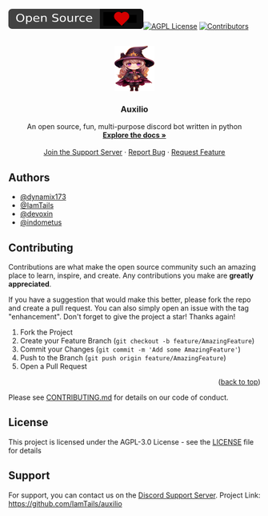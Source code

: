 

![](https://raw.githubusercontent.com/IamTails/auxilio/cd211ddc976873dc2e706ec577bc903c4789e329/assets/images/opensource.svg)[![AGPL License](https://img.shields.io/badge/license-AGPL-blue.svg)](http://www.gnu.org/licenses/agpl-3.0)
[![Contributors](https://img.shields.io/github/contributors/IamTails/auxilio.svg?style=flat&color=CCCCFF)](https://github.com/IamTails/auxilio/graphs/contributors)

<br />
<div align="center">
  <a href="https://github.com/IamTails/auxilio">
    <img src="https://github.com/IamTails/auxilio/blob/main/assets/images/auxilio.png?raw=true" alt="Logo" width="80" height="90">
  </a>

<h3 align="center">Auxilio</h3>

  <p align="center">
    An open source, fun, multi-purpose discord bot written in python
    <br />
    <a href="https://discord.gg/auxilio"><strong>Explore the docs »</strong></a>
    <br />
    <br />
    <a href="https://discord.gg/auxilio">Join the Support Server</a>
    ·
    <a href="https://github.com/IamTails/auxilio/issues">Report Bug</a>
    ·
    <a href="https://discord.gg/auxilio">Request Feature</a>
  </p>
</div>

## Authors

- [@dynamix173](https://github.com/dynamix173)
- [@IamTails](https://github.com/IamTails)
- [@devoxin](https://github.com/devoxin)
- [@indometus](https://github.com/indometus)
## Contributing

Contributions are what make the open source community such an amazing place to learn, inspire, and create. Any contributions you make are **greatly appreciated**.

If you have a suggestion that would make this better, please fork the repo and create a pull request. You can also simply open an issue with the tag "enhancement".
Don't forget to give the project a star! Thanks again!

1. Fork the Project
2. Create your Feature Branch (`git checkout -b feature/AmazingFeature`)
3. Commit your Changes (`git commit -m 'Add some AmazingFeature'`)
4. Push to the Branch (`git push origin feature/AmazingFeature`)
5. Open a Pull Request
<p align="right">(<a href="#readme-top">back to top</a>)</p>

Please see [CONTRIBUTING.md](CONTRIBUTING.md) for details on our code of conduct.



## License

This project is licensed under the AGPL-3.0 License - see the [LICENSE](LICENSE) file for details


## Support

For support, you can contact us on the [Discord Support Server](https://discord.gg/auxilio).
Project Link: https://github.com/IamTails/auxilio


